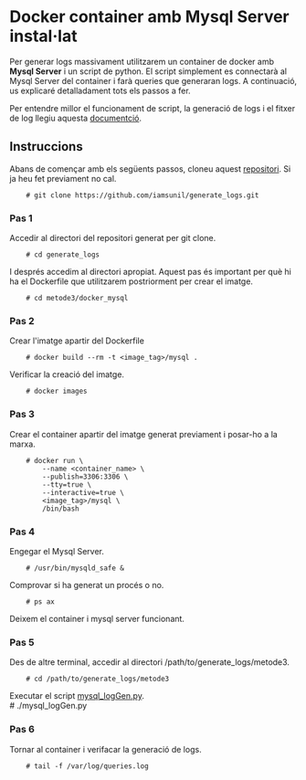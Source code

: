 # Docker container amb Mysql Server instal·lat  
Per generar logs massivament utilitzarem un container de docker amb **Mysql Server** i un script de python. El script simplement es connectarà al Mysql Server del container i farà queries que generaran logs. A continuació, us explicaré detalladament tots els passos a fer.  

Per entendre millor el funcionament de script, la generació de logs i el fitxer de log llegiu aquesta [documentció](docker_mysql/README.md).  

## Instruccions 
Abans de començar amb els següents passos, cloneu aquest [repositori](https://github.com/iamsunil/generate_logs.git). Si ja heu fet previament no cal.  
    
		# git clone https://github.com/iamsunil/generate_logs.git  

### Pas 1  
Accedir al directori del repositori generat per git clone.  
  
		# cd generate_logs  
I després accedim al directori apropiat. Aquest pas és important per què hi ha el Dockerfile que utilitzarem postriorment per crear el imatge.  

		# cd metode3/docker_mysql  

### Pas 2  
Crear l'imatge apartir del Dockerfile 

		# docker build --rm -t <image_tag>/mysql .
Verificar la creació del imatge.  

		# docker images
### Pas 3  
Crear el container apartir del imatge generat previament i posar-ho a la marxa.  

		# docker run \
			--name <container_name> \
			--publish=3306:3306 \
			--tty=true \
			--interactive=true \
			<image_tag>/mysql \
			/bin/bash  
### Pas 4  
Engegar el Mysql Server. 
		
		# /usr/bin/mysqld_safe &  
Comprovar si ha generat un procés o no.

		# ps ax  
Deixem el container i mysql server funcionant.    
### Pas 5  
Des de altre terminal, accedir al directori /path/to/generate_logs/metode3.  

		# cd /path/to/generate_logs/metode3  
		
Executar el script [mysql_logGen.py](mysql_logGen.py).  
		# ./mysql_logGen.py  
### Pas 6  
Tornar al container i verifacar la generació de logs.  

		# tail -f /var/log/queries.log   

